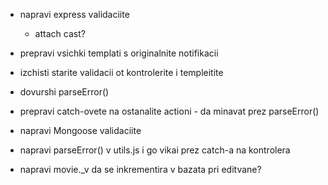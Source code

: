 - napravi express validaciite 
    <!-- + na register -->
    <!-- + na login -->
    <!-- + create movie -->
    <!-- + edit movie -->
    <!-- + create cast -->
    - attach cast?

- prepravi vsichki templati s originalnite notifikacii
- izchisti starite validacii ot kontrolerite i templeitite
- dovurshi parseError()

- prepravi catch-ovete na ostanalite actioni - da minavat prez parseError()

- napravi Mongoose validaciite
- napravi parseError() v utils.js i go vikai prez catch-a na kontrolera

- napravi movie._v da se inkrementira v bazata pri editvane?